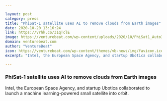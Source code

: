```yaml
---

layout: post
category: press
title: "PhiSat-1 satellite uses AI to remove clouds from Earth images"
date: 2020-10-20 13:16:24
link: https://vrhk.co/31qTclE
image: https://venturebeat.com/wp-content/uploads/2020/10/PhiSat1_Auto3-e1602739630648.jpeg?w=1200&strip=all
domain: venturebeat.com
author: "VentureBeat"
icon: https://venturebeat.com/wp-content/themes/vb-news/img/favicon.ico
excerpt: "Intel, the European Space Agency, and startup Ubotica collaborated to launch a machine learning-powered small satellite into orbit."

---
```


### PhiSat-1 satellite uses AI to remove clouds from Earth images

Intel, the European Space Agency, and startup Ubotica collaborated to launch a machine learning-powered small satellite into orbit.